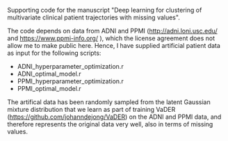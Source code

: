 Supporting code for the manuscript "Deep learning for clustering of multivariate clinical patient trajectories with missing values".

The code depends on data from ADNI and PPMI (http://adni.loni.usc.edu/ and https://www.ppmi-info.org/ ), which the license agreement does not allow me to make public here. Hence, I have supplied artificial patient data as input for the following scripts:

- ADNI_hyperparameter_optimization.r
- ADNI_optimal_model.r
- PPMI_hyperparameter_optimization.r
- PPMI_optimal_model.r

The artifical data has been randomly sampled from the latent Gaussian mixture distribution that we learn as part of training VaDER (https://github.com/johanndejong/VaDER) on the ADNI and PPMI data, and therefore represents the original data very well, also in terms of missing values.

